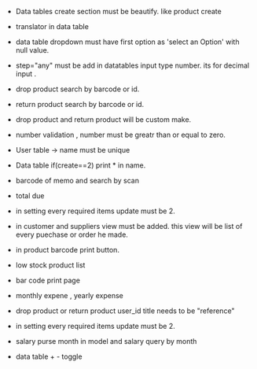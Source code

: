 - Data tables create section must be beautify. like product create
- translator in data table  
- data table dropdown must have first option as 'select an Option' with null value.
- step="any"  must be add in datatables input type number. its for decimal input .
- drop product search by barcode or id.
- return product search by barcode or id.
- drop product and return product will be custom make.
- number validation , number must be greatr than or equal to zero.
- User table -> name must be unique
- Data table  if(create==2) print * in name.
- barcode of memo and search by scan
- total due 
- in setting every required items update must be 2.
- in customer and suppliers view must be added. this view will be list of every puechase or order he made. 
- in product barcode print button.
- low stock product list
- bar code print page
- monthly expene , yearly expense
- drop product or return product user_id title needs to be "reference"
- in setting every required items update must be 2.

- salary purse month in model and salary query by month
- data table + - toggle
